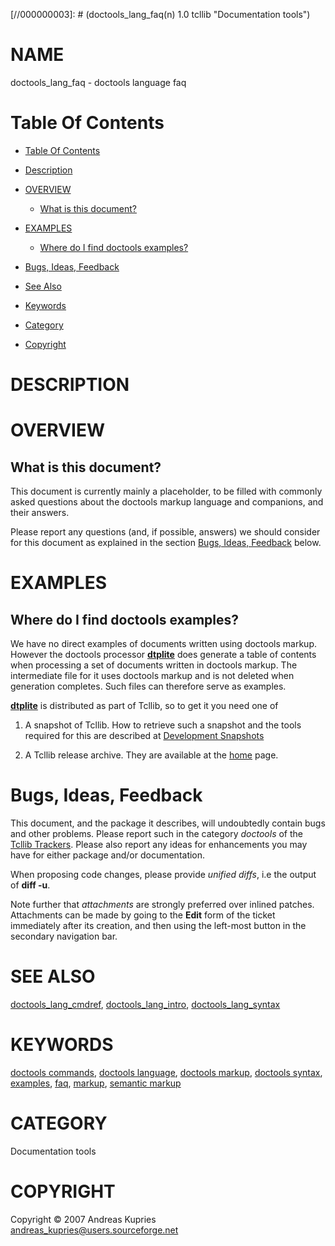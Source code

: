 
[//000000001]: # (doctools_lang_faq - Documentation tools)
[//000000002]: # (Generated from file 'doctools_lang_faq.man' by tcllib/doctools with format 'markdown')
[//000000003]: # (doctools_lang_faq(n) 1.0 tcllib "Documentation tools")

# NAME

doctools_lang_faq - doctools language faq

# <a name='toc'></a>Table Of Contents

  -  [Table Of Contents](#toc)

  -  [Description](#section1)

  -  [OVERVIEW](#section2)

      -  [What is this document?](#subsection1)

  -  [EXAMPLES](#section3)

      -  [Where do I find doctools examples?](#subsection2)

  -  [Bugs, Ideas, Feedback](#section4)

  -  [See Also](#see-also)

  -  [Keywords](#keywords)

  -  [Category](#category)

  -  [Copyright](#copyright)

# <a name='description'></a>DESCRIPTION

# <a name='section2'></a>OVERVIEW

## <a name='subsection1'></a>What is this document?

This document is currently mainly a placeholder, to be filled with commonly
asked questions about the doctools markup language and companions, and their
answers.

Please report any questions (and, if possible, answers) we should consider for
this document as explained in the section [Bugs, Ideas, Feedback](#section4)
below.

# <a name='section3'></a>EXAMPLES

## <a name='subsection2'></a>Where do I find doctools examples?

We have no direct examples of documents written using doctools markup. However
the doctools processor __[dtplite](../../apps/dtplite.md)__ does generate a
table of contents when processing a set of documents written in doctools markup.
The intermediate file for it uses doctools markup and is not deleted when
generation completes. Such files can therefore serve as examples.

__[dtplite](../../apps/dtplite.md)__ is distributed as part of Tcllib, so to get
it you need one of

  1. A snapshot of Tcllib. How to retrieve such a snapshot and the tools
     required for this are described at [Development
     Snapshots](/wiki?name=Development+Snapshots)

  1. A Tcllib release archive. They are available at the [home](/home) page.

# <a name='section4'></a>Bugs, Ideas, Feedback

This document, and the package it describes, will undoubtedly contain bugs and
other problems. Please report such in the category *doctools* of the [Tcllib
Trackers](http://core.tcl.tk/tcllib/reportlist). Please also report any ideas
for enhancements you may have for either package and/or documentation.

When proposing code changes, please provide *unified diffs*, i.e the output of
__diff -u__.

Note further that *attachments* are strongly preferred over inlined patches.
Attachments can be made by going to the __Edit__ form of the ticket immediately
after its creation, and then using the left-most button in the secondary
navigation bar.

# <a name='see-also'></a>SEE ALSO

[doctools_lang_cmdref](doctools_lang_cmdref.md),
[doctools_lang_intro](doctools_lang_intro.md),
[doctools_lang_syntax](doctools_lang_syntax.md)

# <a name='keywords'></a>KEYWORDS

[doctools commands](../../../../index.md#doctools_commands), [doctools
language](../../../../index.md#doctools_language), [doctools
markup](../../../../index.md#doctools_markup), [doctools
syntax](../../../../index.md#doctools_syntax),
[examples](../../../../index.md#examples), [faq](../../../../index.md#faq),
[markup](../../../../index.md#markup), [semantic
markup](../../../../index.md#semantic_markup)

# <a name='category'></a>CATEGORY

Documentation tools

# <a name='copyright'></a>COPYRIGHT

Copyright &copy; 2007 Andreas Kupries <andreas_kupries@users.sourceforge.net>
